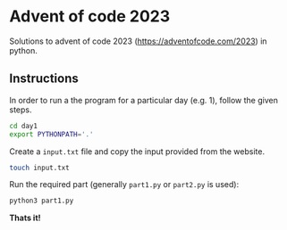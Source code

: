 # Advent of code 2023

Solutions to advent of code 2023 (https://adventofcode.com/2023) in python.

## Instructions

In order to run a the program for a particular day (e.g. 1), follow the given steps.

```bash
cd day1
export PYTHONPATH='.'
```

Create a `input.txt` file and copy the input provided from the website.

```bash
touch input.txt
```

Run the required part (generally `part1.py` or `part2.py` is used):

```bash
python3 part1.py
```

**Thats it!**
